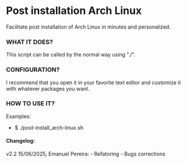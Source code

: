 # Post installation Arch Linux
Facilitate post installation of Arch Linux in minutes and personalized.

### WHAT IT DOES?
This script can be called by the normal way using "./".

### CONFIGURATION?
I recommend that you open it in your favorite text editor and customize it with whatever packages you want.

### HOW TO USE IT?
Examples:
* $ ./post-install_arch-linux.sh

#### Changelog:
v2.2 15/06/2025, Emanuel Pereira:
	- Refatoring
	- Bugs corrections

